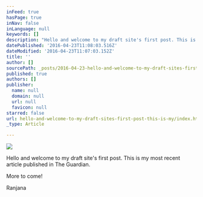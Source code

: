 ```yaml
---
inFeed: true
hasPage: true
inNav: false
inLanguage: null
keywords: []
description: "Hello and welcome to my draft site's first post. This is my most recent article published in The Guardian."
datePublished: '2016-04-23T11:08:03.516Z'
dateModified: '2016-04-23T11:07:03.152Z'
title: ''
author: []
sourcePath: _posts/2016-04-23-hello-and-welcome-to-my-draft-sites-first-post-this-is-my.md
published: true
authors: []
publisher:
  name: null
  domain: null
  url: null
  favicon: null
starred: false
url: hello-and-welcome-to-my-draft-sites-first-post-this-is-my/index.html
_type: Article

---
```

![](https://the-grid-user-content.s3-us-west-2.amazonaws.com/18a7151d-8b59-4fba-a294-a1abc251551c.jpg)

Hello and welcome to my draft site's first post. This is my most recent article published in The Guardian.

More to come!

Ranjana